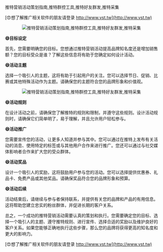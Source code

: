 推特营销活动策划指南,推特群控工具,推特好友群发,推特采集

[😍想了解推广相关软件的朋友请登录 http://www.vst.tw](http://www.vst.tw)

 <center><img src="https://vst.tw/MP4/tuiguang/png/8.png" alt="推特营销活动策划指南,推特群控工具,推特好友群发,推特采集"></center>

**😄目标设定**

首先，您需要明确您的目标。您想通过推特营销活动提高品牌知名度还是增加销售额？您的目标受众是谁？了解这些信息将有助于您确定如何设计活动。

**😄活动主题**

选择一个吸引人的主题，这将有助于引起用户的关注。您可以选择节日、促销、比赛或其他特殊活动作为主题。请确保您的主题符合您的品牌形象和价值观。

 <center><img src="https://vst.tw/MP4/tuiguang/png/7.png" alt="推特营销活动策划指南,推特群控工具,推特好友群发,推特采集"></center>

**😄活动规则**

在设计活动之前，请确保您了解推特的规则和限制，并遵守这些规则。设计活动规则时，请确保它们简单明了，易于理解，并且允许用户轻松参与。

**😄活动推广**

您需要宣传您的活动，让更多人知道并参与其中。您可以通过在推特上发布有关活动的消息、使用特定的标签或与其他用户合作来进行推广。您还可以通过与社交媒体影响者合作来扩大您的受众群体。

**😄活动奖品**

设计一个吸引人的奖励，这将鼓励用户参与您的活动。您可以选择提供优惠券、礼品卡、免费产品或其他奖品。请确保奖品符合您的品牌形象和预算。

**😄活动后续**

活动结束后，请继续与参与者保持联系，并提供有关您的品牌和产品的有用信息。这将帮助您建立忠实的粉丝群体，并促进长期的客户关系。

总之，一个成功的推特营销活动需要认真的策划和执行。您需要确定您的目标、选择一个吸引人的主题、遵守推特规则、进行宣传、选择合适的奖励以及维护良好的客户关系。如果您能够正确地执行这些步骤，那么您的品牌将获得更高的知名度和更大的影响力。

[😍想了解推广相关软件的朋友请登录 http://www.vst.tw](http://www.vst.tw)



